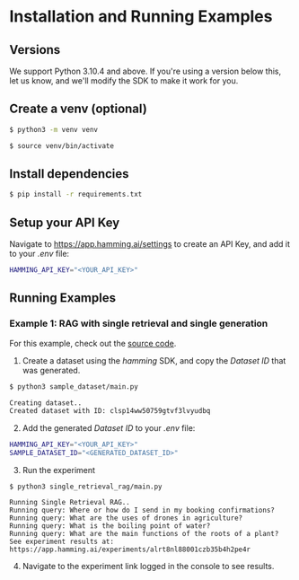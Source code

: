 # Installation and Running Examples

## Versions

We support Python 3.10.4 and above. If you're using a version below this, let us know, and we'll modify the SDK to make it work for you.

## Create a venv (optional)

```bash
$ python3 -m venv venv
```

```bash
$ source venv/bin/activate
```

## Install dependencies

```bash
$ pip install -r requirements.txt
```

## Setup your API Key

Navigate to https://app.hamming.ai/settings to create an API Key, and add it to your _.env_ file:

```bash
HAMMING_API_KEY="<YOUR_API_KEY>"
```

## Running Examples

### Example 1: RAG with single retrieval and single generation

For this example, check out the [source code](./single_retrieval_rag/).

1. Create a dataset using the _hamming_ SDK, and copy the _Dataset ID_ that was generated.

```bash
$ python3 sample_dataset/main.py

Creating dataset..
Created dataset with ID: clsp14ww50759gtvf3lvyudbq
```

2. Add the generated _Dataset ID_ to your _.env_ file:

```bash
HAMMING_API_KEY="<YOUR_API_KEY>"
SAMPLE_DATASET_ID="<GENERATED_DATASET_ID>"
```

3. Run the experiment

```
$ python3 single_retrieval_rag/main.py

Running Single Retrieval RAG..
Running query: Where or how do I send in my booking confirmations?
Running query: What are the uses of drones in agriculture?
Running query: What is the boiling point of water?
Running query: What are the main functions of the roots of a plant?
See experiment results at: https://app.hamming.ai/experiments/alrt8nl88001czb35b4h2pe4r
```

4. Navigate to the experiment link logged in the console to see results.
